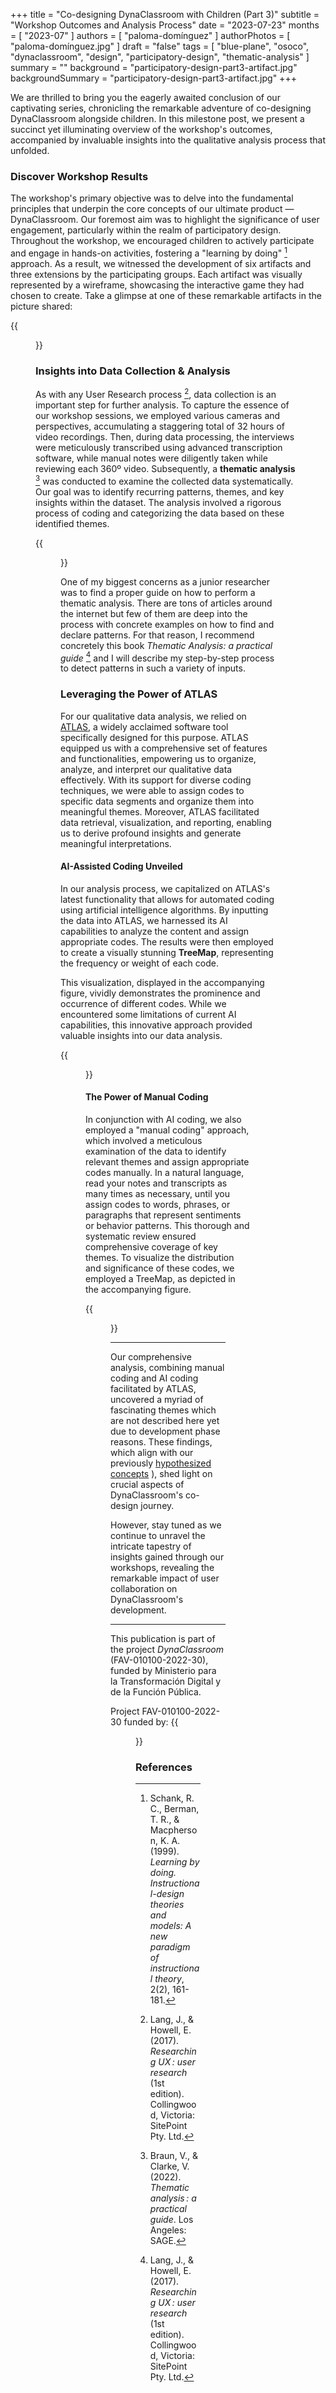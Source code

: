+++
title = "Co-designing DynaClassroom with Children (Part 3)"
subtitle = "Workshop Outcomes and Analysis Process"
date = "2023-07-23"
months = [ "2023-07" ]
authors = [ "paloma-domínguez" ]
authorPhotos = [ "paloma-domínguez.jpg" ]
draft = "false"
tags = [ "blue-plane", "osoco", "dynaclassroom", "design", "participatory-design", "thematic-analysis" ]
summary = ""
background = "participatory-design-part3-artifact.jpg"
backgroundSummary = "participatory-design-part3-artifact.jpg"
+++

We are thrilled to bring you the eagerly awaited conclusion of our captivating series, chronicling the remarkable adventure of co-designing DynaClassroom alongside children. In this milestone post, we present a succinct yet illuminating overview of the workshop's outcomes, accompanied by invaluable insights into the qualitative analysis process that unfolded.

### Discover Workshop Results

The workshop's primary objective was to delve into the fundamental principles that underpin the core concepts of our ultimate product &mdash; DynaClassroom. Our foremost aim was to highlight the significance of user engagement, particularly within the realm of participatory design. Throughout the workshop, we encouraged children to actively participate and engage in hands-on activities, fostering a "learning by doing" [^1] approach. As a result, we witnessed the development of six artifacts and three extensions by the participating groups. Each artifact was visually represented by a wireframe, showcasing the interactive game they had chosen to create. Take a glimpse at one of these remarkable artifacts in the picture shared:

{{<figure src="/img/blog/participatory-design-part3-artifact.jpg" width="70%">}}

### Insights into Data Collection & Analysis

As with any User Research process [^2], data collection is an important step for further analysis. To capture the essence of our workshop sessions, we employed various cameras and perspectives, accumulating a staggering total of 32 hours of video recordings. Then, during data processing, the interviews were meticulously transcribed using advanced transcription software, while manual notes were diligently taken while reviewing each 360º video. Subsequently, a **thematic analysis** [^3] was conducted to examine the collected data systematically. Our goal was to identify recurring patterns, themes, and key insights within the dataset. The analysis involved a rigorous process of coding and categorizing the data based on these identified themes. 

{{<figure src="/img/blog/participatory-design-part3-camera.jpg" width="70%">}}

One of my biggest concerns as a junior researcher was to find a proper guide on how to perform a thematic analysis. There are tons of articles around the internet but few of them are deep into the process with concrete examples on how to find and declare patterns. For that reason, I recommend concretely this book *Thematic Analysis: a practical guide* [^2] and I will describe my step-by-step process to detect patterns in such a variety of inputs.

### Leveraging the Power of ATLAS

For our qualitative data analysis, we relied on [ATLAS](https://atlasti.com/), a widely acclaimed software tool specifically designed for this purpose. ATLAS equipped us with a comprehensive set of features and functionalities, empowering us to organize, analyze, and interpret our qualitative data effectively. With its support for diverse coding techniques, we were able to assign codes to specific data segments and organize them into meaningful themes. Moreover, ATLAS facilitated data retrieval, visualization, and reporting, enabling us to derive profound insights and generate meaningful interpretations.

#### AI-Assisted Coding Unveiled

In our analysis process, we capitalized on ATLAS's latest functionality that allows for automated coding using artificial intelligence algorithms. By inputting the data into ATLAS, we harnessed its AI capabilities to analyze the content and assign appropriate codes. The results were then employed to create a visually stunning **TreeMap**, representing the frequency or weight of each code. 

This visualization, displayed in the accompanying figure, vividly demonstrates the prominence and occurrence of different codes. While we encountered some limitations of current AI capabilities, this innovative approach provided valuable insights into our data analysis.

{{<figure src="/img/blog/participatory-design-part3-AICoding.png" width="70%">}}

#### The Power of Manual Coding

In conjunction with AI coding, we also employed a "manual coding" approach, which involved a meticulous examination of the data to identify relevant themes and assign appropriate codes manually. In a natural language, read your notes and transcripts as many times as necessary, until you assign codes to words, phrases, or paragraphs that represent sentiments or behavior patterns. This thorough and systematic review ensured comprehensive coverage of key themes. To visualize the distribution and significance of these codes, we employed a TreeMap, as depicted in the accompanying figure.

{{<figure src="/img/blog/participatory-design-part3-ManualCoding.png" width="70%">}}

<hr class="section-divider"/>

Our comprehensive analysis, combining manual coding and AI coding facilitated by ATLAS, uncovered a myriad of fascinating themes which are not described here yet due to development phase reasons. These findings, which align with our previously [hypothesized concepts](/thoughts/2023/07/co-designing-dynaclassroom-with-children-part-2/)
), shed light on crucial aspects of DynaClassroom's co-design journey.

However, stay tuned as we continue to unravel the intricate tapestry of insights gained through our workshops, revealing the remarkable impact of user collaboration on DynaClassroom's development.


<hr class="section-divider"/>

This publication is part of the project *DynaClassroom* (FAV-010100-2022-30), funded by Ministerio para la Transformación Digital y de la Función Pública.

Project FAV-010100-2022-30 funded by: {{<figure src="/img/blog/MTDFP.jpg" width="25%" alt="logotipo del Ministerio para la Transformación Digital y de la Función Pública.">}}

### References

[^1]: Schank, R. C., Berman, T. R., & Macpherson, K. A. (1999). *Learning by doing. Instructional-design theories and models: A new paradigm of instructional theory*, 2(2), 161-181.

[^2]: Lang, J., & Howell, E. (2017). *Researching UX : user research* (1st edition). Collingwood, Victoria: SitePoint Pty. Ltd.

[^3]:  Braun, V., & Clarke, V. (2022). *Thematic analysis : a practical guide*. Los Angeles: SAGE.
